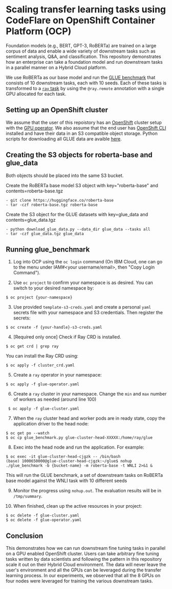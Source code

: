 # Scaling transfer learning tasks using CodeFlare on OpenShift Container Platform (OCP)

Foundation models (e.g., BERT, GPT-3, RoBERTa) are trained on a large corpus of data and enable a wide variety of downstream tasks such as sentiment analysis, Q&A, and classification. This repository demonstrates how an enterprise can take a foundation model and run downstream tasks in a parallel manner on a Hybrid Cloud platform.

We use RoBERTa as our base model and run the [GLUE benchmark](https://gluebenchmark.com) that consists of 10 downstream tasks, each with 10 seeds. Each of these tasks is transformed to a [`ray` task](https://docs.ray.io/en/latest/walkthrough.html) by using the `@ray.remote` annotation with a single GPU allocated for each task.

## Setting up an OpenShift cluster

We assume that the user of this repoistory has an [OpenShift](https://www.redhat.com/en/technologies/cloud-computing/openshift) cluster setup with the [GPU operator](https://docs.nvidia.com/datacenter/cloud-native/). We also assume that the end user has [OpenShift CLI](https://docs.openshift.com/container-platform/4.2/cli_reference/openshift_cli/getting-started-cli.html#cli-installing-cli_cli-developer-commands) installed and have their data in an S3 compatible object storage. Python scripts for downloading all GLUE data are avaible [here](https://github.com/nyu-mll/GLUE-baselines#downloading-glue).

## Creating the S3 objects for roberta-base and glue_data 

Both objects should be placed into the same S3 bucket.  

Create the RoBERTa base model S3 object with key="roberta-base" and contents=roberta-base.tgz
```
- git clone https://huggingface.co/roberta-base
- tar -czf roberta-base.tgz roberta-base
```

Create the S3 object for the GLUE datasets with key=glue_data and contents=glue_data.tgz  
```
- python download_glue_data.py --data_dir glue_data --tasks all
- tar -czf glue_data.tgz glue_data
```


## Running glue_benchmark

1. Log into OCP using the `oc login` command (On IBM Cloud, one can go to the menu under IAM#<your username/email>, then "Copy Login Command").  

2. Use `oc project` to confirm your namespace is as desired. You can switch to your desired namespace by:
```
$ oc project {your-namespace}
```

3. Use provided `template-s3-creds.yaml` and create a personal `yaml` secrets file with your namespace and S3 credentials. Then register the secrets:
```
$ oc create -f {your-handle}-s3-creds.yaml
```

4. [Required only once] Check if Ray CRD is installed.
```
$ oc get crd | grep ray
```
You can install the Ray CRD using:
```
$ oc apply -f cluster_crd.yaml  
```

5. Create a `ray` operator in your namespace:
```
$ oc apply -f glue-operator.yaml
```

6. Create a `ray` cluster in your namespace. Change the `min` and `max` number of workers as needed (around line 100)
```
 $ oc apply -f glue-cluster.yaml 
```

7. When the `ray` cluster head and worker pods are in ready state, copy the application driver to the head node:
```
$ oc get po --watch
$ oc cp glue_benchmark.py glue-cluster-head-XXXXX:/home/ray/glue
```

8. Exec into the head node and run the application. For example:
```
$ oc exec -it glue-cluster-head-cjgzk -- /bin/bash
(base) 1000650000@glue-cluster-head-cjgzk:~/glue$ nohup ./glue_benchmark -b {bucket-name} -m roberta-base -t WNLI 2>&1 &
```
This will run the GLUE benchmark, a set of downstream tasks on RoBERTa base model against the WNLI task with 10 different seeds

9. Monitor the progress using `nohup.out`. The evaluation results will be in `/tmp/summary`.

10. When finished, clean up the active resources in your project:
```
$ oc delete -f glue-cluster.yaml
$ oc delete -f glue-operator.yaml
```

## Conclusion

This demonstrates how we can run downstream fine tuning tasks in parallel on a GPU enabled OpenShift cluster. Users can take arbitrary fine tuning tasks written by data scientists and following the pattern in this repository scale it out on their Hybrid Cloud environment. The data will never leave the user's environment and all the GPUs can be leveraged during the transfer learning process. In our experiments, we observed that all the 8 GPUs on four nodes were leveraged for training the various downstream tasks.
